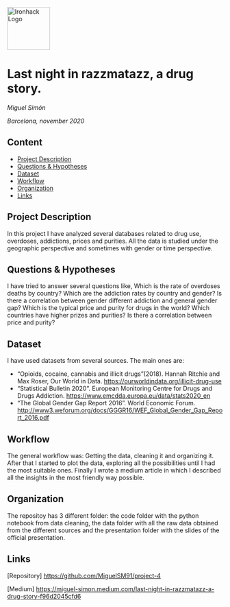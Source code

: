 <img src="https://bit.ly/2VnXWr2" alt="Ironhack Logo" width="100"/>

# Last night in razzmatazz, a drug story.
*Miguel Simón*

*Barcelona, november 2020*

## Content
- [Project Description](#project-description)
- [Questions & Hypotheses](#questions-hypotheses)
- [Dataset](#dataset)
- [Workflow](#workflow)
- [Organization](#organization)
- [Links](#links)

## Project Description
In this project I have analyzed several databases related to drug use, overdoses, addictions, prices and purities. All the data is studied under the geographic perspective and sometimes with gender or time perspective.

## Questions & Hypotheses
I have tried to answer several questions like, Which is the rate of overdoses deaths by country? Which are the addiction rates by country and gender? Is there a correlation between gender different addiction and general gender gap? Which is the typical price and purity for drugs in the world? Which countries have higher prizes and purities? Is there a correlation between price and purity?

## Dataset
I have used datasets from several sources. The main ones are:
- “Opioids, cocaine, cannabis and illicit drugs”(2018). Hannah Ritchie and Max Roser, Our World in Data. https://ourworldindata.org/illicit-drug-use
- “Statistical Bulletin 2020”. European Monitoring Centre for Drugs and Drugs Addiction. https://www.emcdda.europa.eu/data/stats2020_en
- “The Global Gender Gap Report 2016”. World Economic Forum. http://www3.weforum.org/docs/GGGR16/WEF_Global_Gender_Gap_Report_2016.pdf

## Workflow
The general workflow was: Getting the data, cleaning it and organizing it. After that I started to plot the data, exploring all the possibilities until I had the most suitable ones. Finally I wrote a medium article in which I described all the insights in the most friendly way possible.

## Organization
The repositoy has 3 different folder: the code folder with the python notebook from data cleaning, the data folder with all the raw data obtained from the different sources and the presentation folder with the slides of the official presentation.

## Links

[Repository] https://github.com/MiguelSM91/project-4

[Medium] https://miguel-simon.medium.com/last-night-in-razzmatazz-a-drug-story-f96d2045cfd6
